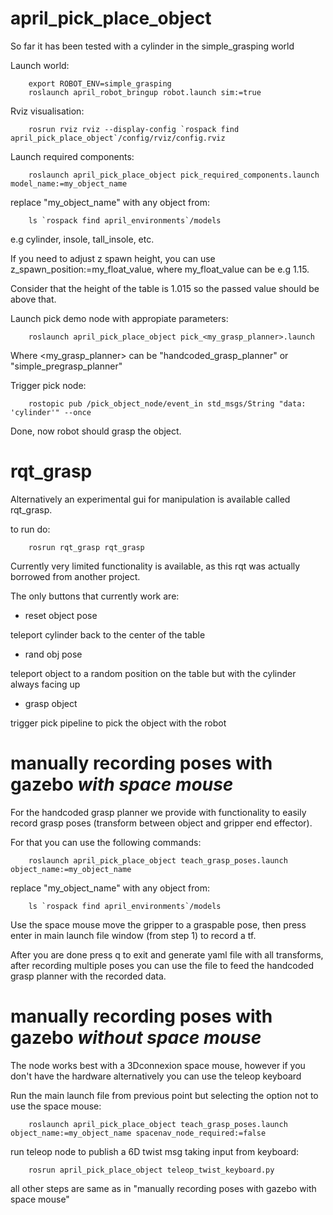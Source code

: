 # april_pick_place_object

So far it has been tested with a cylinder in the simple_grasping world

Launch world:

        export ROBOT_ENV=simple_grasping
        roslaunch april_robot_bringup robot.launch sim:=true

Rviz visualisation:

        rosrun rviz rviz --display-config `rospack find april_pick_place_object`/config/rviz/config.rviz

Launch required components:

        roslaunch april_pick_place_object pick_required_components.launch model_name:=my_object_name

replace "my_object_name" with any object from:

        ls `rospack find april_environments`/models

e.g cylinder, insole, tall_insole, etc.

If you need to adjust z spawn height, you can use z_spawn_position:=my_float_value, where my_float_value can be e.g 1.15.

Consider that the height of the table is 1.015 so the passed value should be above that.

Launch pick demo node with appropiate parameters:

        roslaunch april_pick_place_object pick_<my_grasp_planner>.launch

Where <my_grasp_planner> can be "handcoded_grasp_planner" or "simple_pregrasp_planner"

Trigger pick node:

        rostopic pub /pick_object_node/event_in std_msgs/String "data: 'cylinder'" --once

Done, now robot should grasp the object.

# rqt_grasp

Alternatively an experimental gui for manipulation is available called rqt_grasp.

to run do:

        rosrun rqt_grasp rqt_grasp

Currently very limited functionality is available, as this rqt was actually borrowed from another project.

The only buttons that currently work are:

- reset object pose

teleport cylinder back to the center of the table

- rand obj pose

teleport object to a random position on the table but with the cylinder always facing up

- grasp object

trigger pick pipeline to pick the object with the robot

# manually recording poses with gazebo *with space mouse*

For the handcoded grasp planner we provide with functionality to easily record grasp poses (transform between object and gripper end effector).

For that you can use the following commands:

        roslaunch april_pick_place_object teach_grasp_poses.launch object_name:=my_object_name

replace "my_object_name" with any object from:

        ls `rospack find april_environments`/models

Use the space mouse move the gripper to a graspable pose, then press enter in main launch file window (from step 1) to record a tf.

After you are done press q to exit and generate yaml file with all transforms, after recording multiple poses you can use the file to feed the handcoded grasp planner with the recorded data.

# manually recording poses with gazebo *without space mouse*

The node works best with a 3Dconnexion space mouse, however if you don't have the hardware alternatively you can use the teleop keyboard

Run the main launch file from previous point but selecting the option not to use the space mouse:

        roslaunch april_pick_place_object teach_grasp_poses.launch object_name:=my_object_name spacenav_node_required:=false

run teleop node to publish a 6D twist msg taking input from keyboard:

        rosrun april_pick_place_object teleop_twist_keyboard.py

all other steps are same as in "manually recording poses with gazebo with space mouse"
